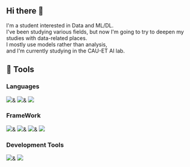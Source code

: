 ## Hi there 👋

I'm a student interested in Data and ML/DL.   
I've been studying various fields, but now I'm going to try to deepen my studies with data-related places.   
I mostly use models rather than analysis,   
and I'm currently studying in the CAU-ET AI lab.

## 🔧 Tools
### Languages
<img src="https://img.shields.io/badge/python-808080?style=for-the-badge&logo=python&logoColor=000000" />&
<img src="https://img.shields.io/badge/MySQL-808080?style=for-the-badge&logo=MySQL&logoColor=000000" />&
<img src="https://img.shields.io/badge/R-808080?style=for-the-badge&logo=R&logoColor=000000" />

### FrameWork
<img src="https://img.shields.io/badge/PyTorch-808080?style=for-the-badge&logo=PyTorch&logoColor=000000" />&
<img src="https://img.shields.io/badge/scikit-learn-808080?style=for-the-badge&logo=scikit-learn&logoColor=000000" />&
<img src="https://img.shields.io/badge/TensorFlow-808080?style=for-the-badge&logo=TensorFlow&logoColor=000000" />&
<img src="https://img.shields.io/badge/Keras-808080?style=for-the-badge&logo=Keras&logoColor=000000" />

### Development Tools
<img src="https://img.shields.io/badge/VScode-808080?style=for-the-badge&logo=VScode&logoColor=000000" />&
<img src="https://img.shields.io/badge/Anaconda-808080?style=for-the-badge&logo=Anaconda&logoColor=000000" />

<!--
**Noru-Kang/Noru-Kang** is a ✨ _special_ ✨ repository because its `README.md` (this file) appears on your GitHub profile.

Here are some ideas to get you started:

- 🔭 I’m currently working on ...
- 🌱 I’m currently learning ...
- 👯 I’m looking to collaborate on ...
- 🤔 I’m looking for help with ...
- 💬 Ask me about ...
- 📫 How to reach me: ...
- 😄 Pronouns: ...
- ⚡ Fun fact: ...
-->
